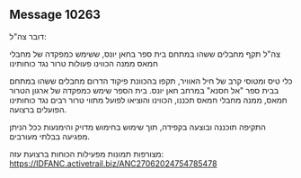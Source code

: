 ## Message 10263

דובר צה"ל: 

צה"ל תקף מחבלים ששהו במתחם בית ספר בחאן יונס, ששימש כמפקדה של מחבלי חמאס ממנה הכווינו פעולות טרור נגד כוחותינו

כלי טיס ומטוסי קרב של חיל האוויר, תקפו בהכוונת פיקוד הדרום מחבלים ששהו במתחם בבית ספר "אל חסנא" במרחב חאן יונס.
בית הספר שימש כמפקדה של ארגון הטרור חמאס, ממנה מחבלי חמאס תכננו, הכווינו והוציאו לפועל מתווי טרור רבים נגד כוחותינו הפועלים ברצועה.

התקיפה תוכננה ובוצעה בקפידה, תוך שימוש בחימוש מדויק והימנעות ככל הניתן מפגיעה בבלתי מעורבים.

מצורפות תמונות מפעילות הכוחות ברצועת עזה: https://IDFANC.activetrail.biz/ANC27062024754785478


